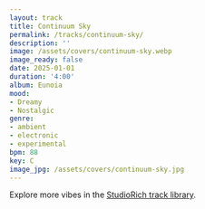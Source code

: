 ```yaml
---
layout: track
title: Continuum Sky
permalink: /tracks/continuum-sky/
description: ''
image: /assets/covers/continuum-sky.webp
image_ready: false
date: 2025-01-01
duration: '4:00'
album: Eunoia
mood:
- Dreamy
- Nostalgic
genre:
- ambient
- electronic
- experimental
bpm: 88
key: C
image_jpg: /assets/covers/continuum-sky.jpg
---
```


Explore more vibes in the [StudioRich track library](/tracks/).
